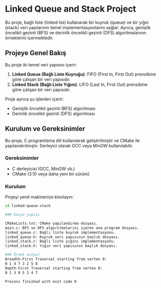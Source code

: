 # Linked Queue and Stack Project

Bu proje, bağlı liste (linked list) kullanarak bir kuyruk (queue) ve bir yığın (stack) veri yapılarının temel implementasyonlarını sağlar. Ayrıca, genişlik öncelikli gezinti (BFS) ve derinlik öncelikli gezinti (DFS) algoritmalarının örneklerini içermektedir.

## Projeye Genel Bakış

Bu proje iki temel veri yapısını içerir:

1. **Linked Queue (Bağlı Liste Kuyruğu)**: FIFO (First In, First Out) prensibine göre çalışan bir veri yapısıdır.
2. **Linked Stack (Bağlı Liste Yığını)**: LIFO (Last In, First Out) prensibine göre çalışan bir veri yapısıdır.

Proje ayrıca şu işlevleri içerir:

- Genişlik öncelikli gezinti (BFS) algoritması
- Derinlik öncelikli gezinti (DFS) algoritması

## Kurulum ve Gereksinimler

Bu proje, C programlama dili kullanılarak geliştirilmiştir ve CMake ile yapılandırılmıştır. Derleyici olarak GCC veya MinGW kullanılabilir.

### Gereksinimler

- C derleyicisi (GCC, MinGW vb.)
- CMake (3.10 veya daha yeni bir sürüm)

### Kurulum

Projeyi yerel makinenize klonlayın:

```bash
cd linked-queue-stack

### Dosya yapısı

CMakeLists.txt: CMake yapılandırma dosyası.
main.c: BFS ve DFS algoritmalarını içeren ana program dosyası.
linked_queue.c: Bağlı liste kuyruk implementasyonu.
linked_queue.h: Kuyruk veri yapısının başlık dosyası.
linked_stack.c: Bağlı liste yığını implementasyonu.
linked_stack.h: Yığın veri yapısının başlık dosyası.

### Örnek output
Breadth-First Traversal starting from vertex 0:
0 1 4 7 3 2 5 8
Depth-First Traversal starting from vertex 0:
0 1 3 8 5 2 4 7

Process finished with exit code 0
